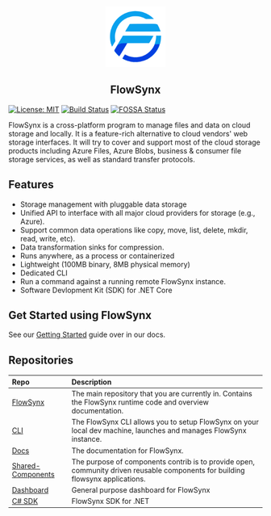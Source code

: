 <div style="text-align: center"><img src="/img/flowsynx_logo.svg" height="120px">
<h2>FlowSynx</h2>
</div>

[![License: MIT][mit-badge]][mit-url] [![Build Status][actions-badge]][actions-url] [![FOSSA Status][fossa-badge]][fossa-url]

[mit-badge]: https://img.shields.io/github/license/flowsynx/flowsynx?style=flat&label=License&logo=github
[mit-url]: https://github.com/flowsynx/flowsynx/blob/master/LICENSE
[actions-badge]: https://github.com/flowsynx/flowsynx/actions/workflows/flowsynx-release.yml/badge.svg?event=push&branch=master
[actions-url]: https://github.com/flowsynx/flowsynx/actions?workflow=flowsynx
[fossa-badge]: https://app.fossa.com/api/projects/git%2Bgithub.com%2Fflowsynx%2Fflowsynx.svg?type=shield&issueType=license
[fossa-url]: https://app.fossa.com/projects/git%2Bgithub.com%2Fflowsynx%2Fflowsynx?ref=badge_shield&issueType=license

FlowSynx is a cross-platform program to manage files and data on cloud storage and locally. 
It is a feature-rich alternative to cloud vendors' web storage interfaces. 
It will try to cover and support most of the cloud storage products including 
Azure Files, Azure Blobs, business & consumer file storage services, as well as standard transfer protocols.

## Features

* Storage management with pluggable data storage
* Unified API to interface with all major cloud providers for storage (e.g., Azure).
* Support common data operations like copy, move, list, delete, mkdir, read, write, etc).
* Data transformation sinks for compression.
* Runs anywhere, as a process or containerized
* Lightweight (100MB binary, 8MB physical memory)
* Dedicated CLI
* Run a command against a running remote FlowSynx instance.
* Software Devlopment Kit (SDK) for .NET Core

## Get Started using FlowSynx

See our [Getting Started](https://flowsynx.io/docs/category/getting-started) guide over in our docs.

## Repositories

| Repo | Description |
|:-----|:------------|
| [FlowSynx](https://github.com/flowsynx/flowsynx) | The main repository that you are currently in. Contains the FlowSynx runtime code and overview documentation.
| [CLI](https://github.com/flowsynx/cli) | The FlowSynx CLI allows you to setup FlowSynx on your local dev machine, launches and manages FlowSynx instance.
| [Docs](https://flowsynx.io/docs/overview) | The documentation for FlowSynx.
| [Shared-Components](https://github.com/flowsynx/shared-components) | The purpose of components contrib is to provide open, community driven reusable components for building flowsynx applications.
| [Dashboard ](https://github.com/flowsynx/dashboard) | General purpose dashboard for FlowSynx
| [C# SDK](https://github.com/flowsynx/csharp-sdk) | FlowSynx SDK for .NET